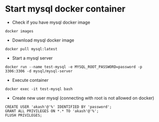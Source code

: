# Start mysql docker container

- Check if you have mysql docker image

```shell
docker images
```

- Download mysql docker image

```shell
docker pull mysql:latest
```

- Start a mysql server

```shell
docker run --name test-mysql -e MYSQL_ROOT_PASSWORD=password -p 3306:3306 -d mysql/mysql-server 
```

- Execute container 

```shell
docker exec -it test-mysql bash
```

- Create new user mysql (connecting with root is not allowed on docker)

```mysql
CREATE USER 'akash'@'%' IDENTIFIED BY 'password';
GRANT ALL PRIVILEGES ON *.* TO 'akash'@'%';
FLUSH PRIVILEGES;
```


